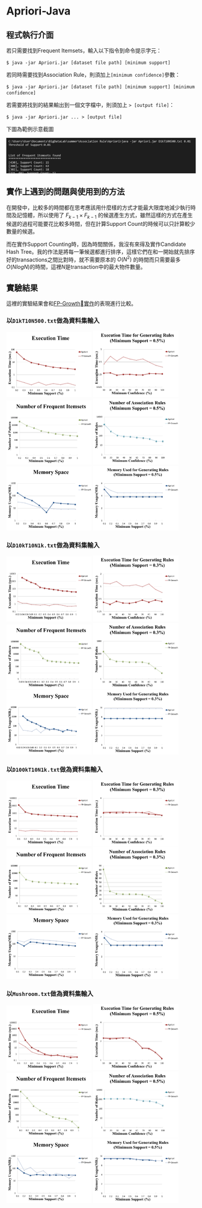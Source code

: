 # Apriori-Java

## 程式執行介面

若只需要找到Frequent Itemsets，輸入以下指令到命令提示字元：

```
$ java -jar Apriori.jar [dataset file path] [minimum support]
```


若同時需要找到Association Rule，則須加上`[minimum confidence]`參數：

```
$ java -jar Apriori.jar [dataset file path] [minimum support] [minimum confidence]
```

若需要將找到的結果輸出到一個文字檔中，則須加上 `> [output file]`：
```
$ java -jar Apriori.jar ... > [output file]
```

下圖為範例示意截圖

![](pics/execution.png)

## 實作上遇到的問題與使用到的方法

在開發中，比較多的時間都在思考應該用什麼樣的方式才能最大限度地減少執行時間及記憶體，所以使用了 $F_{k-1}\times F_{k-1}$ 的候選產生方式，雖然這樣的方式在產生候選的過程可能要花比較多時間，但在計算Support Count的時候可以只計算較少數量的候選。

而在實作Support Counting時，因為時間關係，我沒有來得及實作Candidate Hash Tree。我的作法是將每一筆候選都進行排序，這樣它們在和一開始就先排序好的transactions之間比對時，就不需要原本的 $O(N^2)$ 的時間而只需要最多$O(NlogN)$的時間，這裡$N$是transaction中的最大物件數量。

## 實驗結果

這裡的實驗結果會和[FP-Growth實作](https://github.com/Chih-Ling-Hsu/FPGrowth-Java)的表現進行比較。

### 以`D1kT10N500.txt`做為資料集輸入

<img style="width:45%" src="https://github.com/Chih-Ling-Hsu/Apriori-Java/blob/master/pics/D1kT10N500.1.png?raw=true">
<img style="width:45%" src="https://github.com/Chih-Ling-Hsu/Apriori-Java/blob/master/pics/D1kT10N500.4.png?raw=true">
<img style="width:45%" src="https://github.com/Chih-Ling-Hsu/Apriori-Java/blob/master/pics/D1kT10N500.2.png?raw=true">
<img style="width:45%" src="https://github.com/Chih-Ling-Hsu/Apriori-Java/blob/master/pics/D1kT10N500.5.png?raw=true">
<img style="width:45%" src="https://github.com/Chih-Ling-Hsu/Apriori-Java/blob/master/pics/D1kT10N500.3.png?raw=true">
<img style="width:45%" src="https://github.com/Chih-Ling-Hsu/Apriori-Java/blob/master/pics/D1kT10N500.6.png?raw=true">

### 以`D10kT10N1k.txt`做為資料集輸入

<img style="width:45%" src="https://github.com/Chih-Ling-Hsu/Apriori-Java/blob/master/pics/D10kT10N1k.1.png?raw=true">
<img style="width:45%" src="https://github.com/Chih-Ling-Hsu/Apriori-Java/blob/master/pics/D10kT10N1k.4.png?raw=true">
<img style="width:45%" src="https://github.com/Chih-Ling-Hsu/Apriori-Java/blob/master/pics/D10kT10N1k.2.png?raw=true">
<img style="width:45%" src="https://github.com/Chih-Ling-Hsu/Apriori-Java/blob/master/pics/D10kT10N1k.5.png?raw=true">
<img style="width:45%" src="https://github.com/Chih-Ling-Hsu/Apriori-Java/blob/master/pics/D10kT10N1k.3.png?raw=true">
<img style="width:45%" src="https://github.com/Chih-Ling-Hsu/Apriori-Java/blob/master/pics/D10kT10N1k.6.png?raw=true">


### 以`D100kT10N1k.txt`做為資料集輸入

<img style="width:45%" src="https://github.com/Chih-Ling-Hsu/Apriori-Java/blob/master/pics/D100kT10N1k.1.png?raw=true">
<img style="width:45%" src="https://github.com/Chih-Ling-Hsu/Apriori-Java/blob/master/pics/D100kT10N1k.4.png?raw=true">
<img style="width:45%" src="https://github.com/Chih-Ling-Hsu/Apriori-Java/blob/master/pics/D100kT10N1k.2.png?raw=true">
<img style="width:45%" src="https://github.com/Chih-Ling-Hsu/Apriori-Java/blob/master/pics/D100kT10N1k.5.png?raw=true">
<img style="width:45%" src="https://github.com/Chih-Ling-Hsu/Apriori-Java/blob/master/pics/D100kT10N1k.3.png?raw=true">
<img style="width:45%" src="https://github.com/Chih-Ling-Hsu/Apriori-Java/blob/master/pics/D100kT10N1k.6.png?raw=true">

### 以`Mushroom.txt`做為資料集輸入

<img style="width:45%" src="https://github.com/Chih-Ling-Hsu/Apriori-Java/blob/master/pics/Mushroom.1.png?raw=true">
<img style="width:45%" src="https://github.com/Chih-Ling-Hsu/Apriori-Java/blob/master/pics/Mushroom.4.png?raw=true">
<img style="width:45%" src="https://github.com/Chih-Ling-Hsu/Apriori-Java/blob/master/pics/Mushroom.2.png?raw=true">
<img style="width:45%" src="https://github.com/Chih-Ling-Hsu/Apriori-Java/blob/master/pics/Mushroom.5.png?raw=true">
<img style="width:45%" src="https://github.com/Chih-Ling-Hsu/Apriori-Java/blob/master/pics/Mushroom.3.png?raw=true">
<img style="width:45%" src="https://github.com/Chih-Ling-Hsu/Apriori-Java/blob/master/pics/Mushroom.6.png?raw=true">